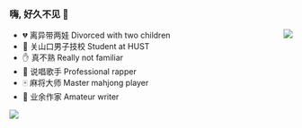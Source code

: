 ### 嗨, 好久不见 👋


<a href="https://github.com/DingjieFu">
<img align="right" src="https://github-readme-stats.vercel.app/api?username=DingjieFu&theme=dracula&hide_title=true&show_icons=true&icon_color=a7535a&text_color=474b4c&bg_color=ffffff">
</a>

  
- :broken_heart: 离异带两娃 Divorced with two children  
- :school: 关山口男子技校 Student at HUST
- :raised_hand: 真不熟 Really not familiar
- :microphone: 说唱歌手 Professional rapper
- :mahjong: 麻将大师 Master mahjong player
- :scroll: 业余作家 Amateur writer

<a>
<img src="https://github-readme-activity-graph.cyclic.app/graph?username=DingjieFu&theme=dracula&hide_title=true">
</a>
